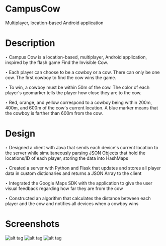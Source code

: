 # CampusCow
Multiplayer, location-based Android application

# Description
‣ Campus Cow is a location-based, multiplayer, Android application, inspired by the flash game Find the Invisible Cow.

‣ Each player can choose to be a cowboy or a cow. There can only be one cow. The first cowboy to find the cow wins the game.

‣ To win, a cowboy must be within 50m of the cow. The color of each player's geomarker tells the player how close they are to the cow.

‣ Red, orange, and yellow correspond to a cowboy being within 200m, 400m, and 600m of the cow's current location. A blue marker means that the cowboy is farther than 600m from the cow.

# Design
‣ Designed a client with Java that sends each device's current location to the server while simultaneously parsing JSON Objects that hold the locations/ID of each player, storing the data into HashMaps

‣ Created a server with Python and Flask that updates and stores all player data in custom dictionaries and returns a JSON Array to the client

‣ Integrated the Google Maps SDK with the application to give the user visual feedback regarding how far they are from the cow

‣ Constructed an algorithm that calculates the distance between each player and the cow and notifies all devices when a cowboy wins

# Screenshots
![alt tag](http://i.imgur.com/95xnUaI.png)
![alt tag](http://i.imgur.com/Ebi4rGr.png)
![alt tag](http://i.imgur.com/BqZfVDF.png)
